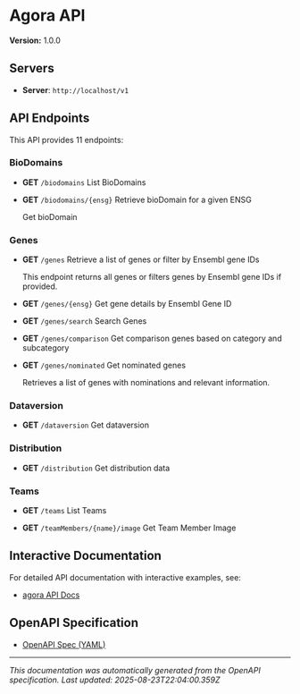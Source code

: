# Agora API

**Version:** 1.0.0

## Servers

- **Server**: `http://localhost/v1`

## API Endpoints

This API provides 11 endpoints:

### BioDomains

- **GET** `/biodomains`
  List BioDomains

- **GET** `/biodomains/{ensg}`
  Retrieve bioDomain for a given ENSG
  
  Get bioDomain

### Genes

- **GET** `/genes`
  Retrieve a list of genes or filter by Ensembl gene IDs
  
  This endpoint returns all genes or filters genes by Ensembl gene IDs if provided.

- **GET** `/genes/{ensg}`
  Get gene details by Ensembl Gene ID

- **GET** `/genes/search`
  Search Genes

- **GET** `/genes/comparison`
  Get comparison genes based on category and subcategory

- **GET** `/genes/nominated`
  Get nominated genes
  
  Retrieves a list of genes with nominations and relevant information.

### Dataversion

- **GET** `/dataversion`
  Get dataversion

### Distribution

- **GET** `/distribution`
  Get distribution data

### Teams

- **GET** `/teams`
  List Teams

- **GET** `/teamMembers/{name}/image`
  Get Team Member Image

## Interactive Documentation

For detailed API documentation with interactive examples, see:

- [agora API Docs](https://sage-bionetworks.github.io/sage-monorepo/apps/agora/api-docs/)

## OpenAPI Specification

- [OpenAPI Spec (YAML)](https://github.com/Sage-Bionetworks/sage-monorepo/blob/main/libs/agora/api-description/openapi/openapi.yaml)

---
*This documentation was automatically generated from the OpenAPI specification.*
*Last updated: 2025-08-23T22:04:00.359Z*
